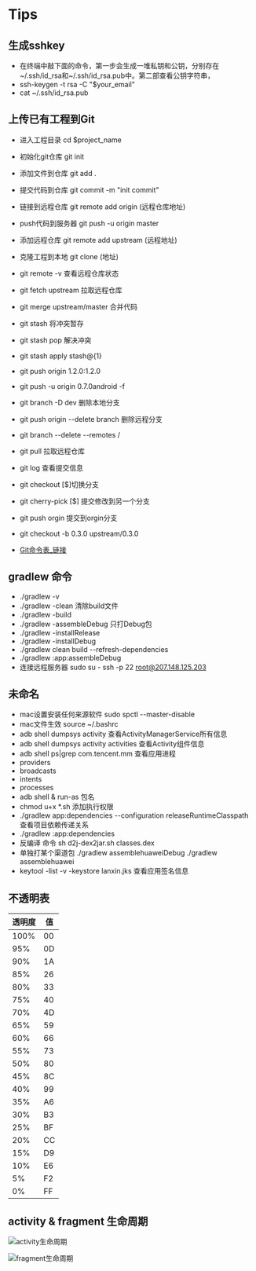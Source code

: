 # Tips

## 生成sshkey 
- 在终端中敲下面的命令，第一步会生成一堆私钥和公钥，分别存在~/.ssh/id_rsa和~/.ssh/id_rsa.pub中。第二部查看公钥字符串，
- ssh-keygen -t rsa -C "$your_email"  
- cat ~/.ssh/id_rsa.pub
## 上传已有工程到Git
- 进入工程目录 cd $project_name
- 初始化git仓库 git init
- 添加文件到仓库 git add .
- 提交代码到仓库 git commit -m "init commit"
- 链接到远程仓库 git remote add origin (远程仓库地址)
- push代码到服务器 git push -u origin master
- 添加远程仓库 git remote add upstream (远程地址)
- 克隆工程到本地 git clone (地址)
- git remote -v 查看远程仓库状态
- git fetch upstream 拉取远程仓库
- git merge upstream/master 合并代码
- git stash 将冲突暂存
- git stash pop 解决冲突
- git stash apply stash@{1}
- git push origin 1.2.0:1.2.0
- git push -u origin 0.7.0android -f
- git branch -D dev  删除本地分支
- git push origin --delete branch 删除远程分支
- git branch --delete --remotes <remotes>/<branch>

- git pull    拉取远程仓库
- git log 查看提交信息
- git checkout [$]切换分支
- git cherry-pick [$] 提交修改到另一个分支
- git push orgin 提交到orgin分支
- git checkout -b 0.3.0 upstream/0.3.0
- [Git命令表_链接](http://blog.csdn.net/ithomer/article/details/7529841)

## gradlew 命令
- ./gradlew -v 
- ./gradlew -clean  清除build文件
- ./gradlew -build 
- ./gradlew -assembleDebug 只打Debug包
- ./gradlew -installRelease
- ./gradlew -installDebug
- ./gradlew clean build --refresh-dependencies
- ./gradlew :app:assembleDebug
- 连接远程服务器 sudo su -  ssh -p 22 root@207.148.125.203

## 未命名
- mac设置安装任何来源软件 sudo spctl --master-disable
- mac文件生效 source 	~/.bashrc
- adb shell dumpsys activity 查看ActivityManagerService所有信息
- adb shell dumpsys activity activities 查看Activity组件信息
- adb shell ps|grep com.tencent.mm  查看应用进程
- providers 
- broadcasts
- intents
- processes
- adb shell & run-as 包名
- chmod u+x *.sh 添加执行权限
- ./gradlew app:dependencies --configuration releaseRuntimeClasspath 查看项目依赖传递关系
- ./gradlew :app:dependencies 
- 反编译 命令 sh d2j-dex2jar.sh classes.dex
- 单独打某个渠道包 ./gradlew assemblehuaweiDebug  ./gradlew assemblehuawei
- keytool -list -v -keystore lanxin.jks 查看应用签名信息
 
## 不透明表
透明度      | 值
---        | ---
100%       | 00
95%        | 0D
90%        | 1A
85%        | 26
80%        | 33
75%        | 40
70%        | 4D
65%        | 59
60%        | 66
55%        | 73
50%        | 80
45%        | 8C
40%        | 99
35%        | A6
30%        | B3
25%        | BF
20%        | CC
15%        | D9
10%        | E6
5%         | F2
0%         | FF

## activity & fragment 生命周期

![activity生命周期](/activity_life.png)

![fragment生命周期](/fragment_life.png)
